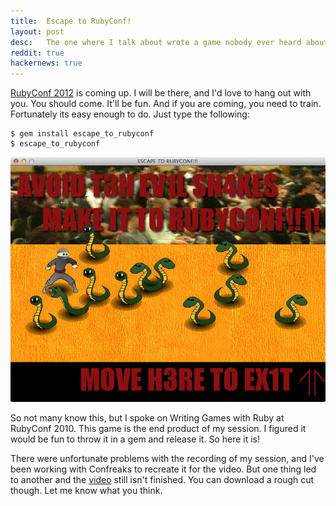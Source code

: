 ```yaml
---
title:  Escape to RubyConf!
layout: post
desc:   The one where I talk about wrote a game nobody ever heard about.
reddit: true
hackernews: true
---
```

[RubyConf 2012](http://rubyconf.org/) is coming up. I will be there, and I'd love to hang out with you. You should come. It'll be fun. And if you are coming, you need to train. Fortunately its easy enough to do. Just type the following:

    $ gem install escape_to_rubyconf
    $ escape_to_rubyconf

![Escape to RubyConf!](/images/escape_to_rubyconf.jpg)

So not many know this, but I spoke on Writing Games with Ruby at RubyConf 2010. This game is the end product of my session. I figured it would be fun to throw it in a gem and release it. So here it is!

There were unfortunate problems with the recording of my session, and I've been working with Confreaks to recreate it for the video. But one thing led to another and the [video](http://www.confreaks.com/videos/490-rubyconf2010-writing-games-with-ruby) still isn't finished. You can download a rough cut though. Let me know what you think.

